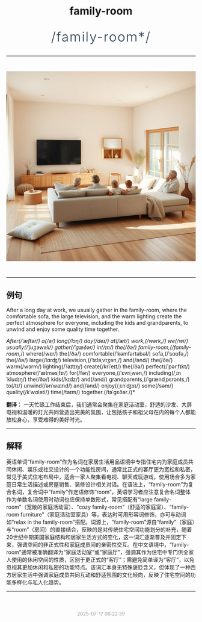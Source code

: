 <div align="center">

# family-room

<div style="margin: 30px 0;">
<h1 style="font-size: 2.5em; font-weight: 300; letter-spacing: 2px; margin: 0; color: #2c3e50;">
/family-room*/
</h1>
</div>

</div>

---

<div align="center" style="margin: 40px 0;">

![family-room](images/family-room.png)

</div>

---

## 例句

After a long day at work, we usually gather in the family-room, where the comfortable sofa, the large television, and the warm lighting create the perfect atmosphere for everyone, including the kids and grandparents, to unwind and enjoy some quality time together.

*After(/ˈæftər/) a(/ə/) long(/lɔŋ/) day(/deɪ/) at(/æt/) work,(/wərk,/) we(/wi/) usually(/ˈjuʒəwəli/) gather(/ˈgæðər/) in(/ɪn/) the(/ðə/) family-room,(/family-room*,/) where(/wɛr/) the(/ðə/) comfortable(/ˈkəmfərtəbəl/) sofa,(/ˈsoʊfə,/) the(/ðə/) large(/lɑrʤ/) television,(/ˈtɛləˌvɪʒən,/) and(/ənd/) the(/ðə/) warm(/wɔrm/) lighting(/ˈlaɪtɪŋ/) create(/kriˈeɪt/) the(/ðə/) perfect(/ˈpərˌfɪkt/) atmosphere(/ˈætməsˌfɪr/) for(/fər/) everyone,(/ˈɛvriˌwən,/) including(/ˌɪnˈkludɪŋ/) the(/ðə/) kids(/kɪdz/) and(/ənd/) grandparents,(/ˈgrændˌpɛrənts,/) to(/tɪ/) unwind(/ənˈwaɪnd/) and(/ənd/) enjoy(/ˌɛnˈʤɔɪ/) some(/səm/) quality(/kˈwɑləti/) time(/taɪm/) together.(/təˈgɛðər./)*

**翻译：** 一天忙碌工作结束后，我们通常会聚集在家庭活动室，舒适的沙发、大屏电视和温暖的灯光共同营造出完美的氛围，让包括孩子和祖父母在内的每个人都能放松身心，享受难得的美好时光。

---

## 解释

英语单词“family-room”作为名词在家居生活用品语境中专指住宅内为家庭成员共同休闲、娱乐或社交设计的一个功能性房间，通常比正式的客厅更为宽松和私密，常见于美式住宅布局中，适合一家人聚集看电视、聊天或玩游戏，使用场合多为家庭日常生活描述或房屋销售、装修设计相关对话。在语法上，“family-room”为复合名词，复合词中“family”作定语修饰“room”，英语学习者应注意复合名词整体作为单数名词使用时动词也应保持单数形式，常见搭配有“large family-room”（宽敞的家庭活动室）、“cozy family-room”（舒适的家庭室）、“family-room furniture”（家庭活动室家具）等，表达时可用形容词修饰，亦可与动词如“relax in the family-room”搭配。词源上，“family-room”源自“family”（家庭）与“room”（房间）的直接结合，反映的是对传统住宅空间功能划分的补充，随着20世纪中期美国家庭结构和居家生活方式的变化，这一词汇逐渐普及并固定下来，强调空间的非正式性和家庭成员间的亲密性交互。在中文语境中，“family-room”通常被准确翻译为“家庭活动室”或“家庭厅”，强调其作为住宅中专门供全家人使用的休闲空间的性质，区别于更正式的“客厅”；需避免简单译为“客厅”，以免忽视其更加休闲和私密的功能特点。该词汇本身无特殊褒贬含义，但体现了一种西方居家生活中强调家庭成员共同互动和舒适氛围的文化倾向，反映了住宅空间的功能多样化与私人化趋势。


---

<div align="center" style="margin-top: 50px;">
<small style="color: #999; font-size: 0.9em;">2025-07-17 06:22:39</small>
</div>
